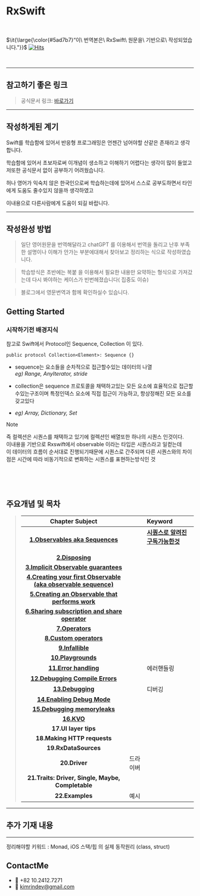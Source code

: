 # RxSwift 

<br/>

$\it{\large{\color{#5ad7b7}“이\ 번역본은\ RxSwift\ 원문을\ 기반으로\ 작성되었습니다."}}$ [![Hits](https://hits.seeyoufarm.com/api/count/incr/badge.svg?url=https%3A%2F%2Fgithub.com%2FRinkim0515%2FRxSwift2025&count_bg=%2379C83D&title_bg=%23555555&icon=&icon_color=%23E7E7E7&title=hits&edge_flat=false)](https://hits.seeyoufarm.com)         

 <br/>

---
## 참고하기 좋은 링크 

> 공식문서 링크: [바로가기](https://github.com/ReactiveX/RxSwift/blob/main/Documentation/GettingStarted.md) 



---
## 작성하게된 계기 

Swift를 학습함에 있어서 반응형 프로그래밍은 언젠간 넘어야할 산같은 존재라고 생각합니다.   

학습함에 있어서 초보자로써 이개념이 생소하고 이해하기 어렵다는 생각이 많이 들었고  저또한 공식문서 없이 공부하기 어려웠습니다.
 
허나 영어가 익숙치 않은 한국인으로써 학습하는데에 있어서 스스로 공부도하면서 타인에게 도움도 줄수있지 않을까 생각하였고
 
이내용으로 다른사람에게 도움이 되길 바랍니다. 



--- 
## 작성완성 방법

> 일단 영어원문을 번역해달라고 chatGPT 를 이용해서 번역을 돌리고 난후 부족한 설명이나 이해가 안가는 부분에대해서 찾아보고 정리하는 식으로 작성하였습니다. 

> 학습방식은 초반에는 복붙 을 이용해서 필요한 내용만 요약하는 형식으로 가져갔는데 다시 봐야하는 케이스가 빈번헤졌습니다( 집중도 이슈)

> 블로그에서 영문번역과 함께 확인하실수 있습니다. 


## Getting Started
 
### 시작하기전 배경지식
참고로 Swift에서 Protocol인 Sequence, Collection 이 있다.
```
public protocol Collection<Element>: Sequence {}
```

 - sequence는 요소들을 순차적으로 접근할수있는 데이터의 나열  
 *eg) Range, AnyIterator, stride*

 - collection은 sequence 프로토콜을 채택하고있는 모든 요소에 효율적으로 접근할수있는구조이며 특정인덱스 요소에 직접 접근이 가능하고, 항상정해진 모든 요소를 갖고있다
 - *eg) Array, Dictionary, Set*

>[!NOTE]
> 즉 컬렉션은 시퀀스를 채택하고 있기에 컬렉션인 배열또한 하나의 시퀀스 인것이다.  
> 이내용을 기반으로 Rxswift에서 observable 이라는 타입은 시퀀스라고 일컫는데  
> 이 데이터의 흐름이 순서대로 진행되기때문에 시퀀스로 간주되며 다른 시퀀스와의 차이점은 시간에 따라 비동기적으로 변화하는 시퀀스를 표현하는방식인 것  

<br/> <br/> <br/>

## 주요개념 및 목차 
> | Chapter Subject |  | Keyword |
> |:---:| :---  | :--- |
> | **[1.Observables aka Sequences](https://github.com/Rinkim0515/RxSwift2025/blob/main/Docs/Observables%20aka%20Sequences.md#observables-aka-sequences)**|| **[시퀀스로 알려진 구독가능한것](https://kimrindev.tistory.com/1)**<p> | 
> | **[2.Disposing](https://github.com/Rinkim0515/RxSwift2025/blob/main/Docs/Disposing.md#disposing)**| ||
> | **[3.Implicit Observable guarantees](https://github.com/Rinkim0515/RxSwift2025/blob/main/Docs/Implict%20Observable%20guarantees.md#implicitobservableguarantees-%EC%95%94%EB%AC%B5%EC%A0%81%EC%9D%B8-observable-%EB%B3%B4%EC%9E%A5)** ||
> | **[4.Creating your first Observable (aka observable sequence)](https://github.com/Rinkim0515/RxSwift2025/blob/main/Docs/Creating%20your%20own%C2%A0%60Observable%60%C2%A0(aka%20observable%20sequence).md#observable-%EC%83%9D%EC%84%B1%EC%9D%98-%ED%95%B5%EC%8B%AC%EA%B0%9C%EB%85%90)** ||
> | **[5.Creating an Observable that performs work](https://github.com/Rinkim0515/RxSwift2025/blob/main/Docs/Creating%20an%C2%A0Observable%C2%A0that%20performs%20work.md#creating-anobservablethat-performs-work)** ||
> | **[6.Sharing subscription and share operator](https://github.com/Rinkim0515/RxSwift2025/blob/main/Docs/Sharing%20Subscription%20and%20the%20share%20Operator.md#sharing-subscription-and-the-share-operator)** ||
> | **[7.Operators](https://github.com/Rinkim0515/RxSwift2025/blob/main/Docs/Operator.md#operator)** | ||
> | **[8.Custom operators](https://github.com/Rinkim0515/RxSwift2025/blob/main/Docs/Operator.md#custom-operators)** | ||
> | **[9.Infallible](https://github.com/Rinkim0515/RxSwift2025/blob/main/Docs/Infallible.md#infallible)** | |
> | **[10.Playgrounds](https://github.com/Rinkim0515/RxSwift2025/blob/main/Docs/Playgrounds.md#playgrounds)** | |
> | **[11.Error handling](https://github.com/Rinkim0515/RxSwift2025/blob/main/Docs/Error%20handling.md#error-handling)** |  | 에러핸들링 |
> | **[12.Debugging Compile Errors](https://github.com/Rinkim0515/RxSwift2025/blob/main/Docs/Debugging%20Compile%20Errors.md#debugging-compile-errors)** | |
> | **[13.Debugging](https://github.com/Rinkim0515/RxSwift2025/blob/main/Docs/Debugging.md#debugging)** | |디버깅 |
> | **[14.Enabling Debug Mode](https://github.com/Rinkim0515/RxSwift2025/blob/main/Docs/14_Enabling%20Debug%20Mode.md#%EB%94%94%EB%B2%84%EA%B7%B8-%EB%AA%A8%EB%93%9C%EC%9D%98-%ED%99%9C%EC%84%B1%ED%99%94)** | |
> | **[15.Debugging memoryleaks](https://github.com/Rinkim0515/RxSwift2025/blob/main/Docs/14_Enabling%20Debug%20Mode.md#%EB%A9%94%EB%AA%A8%EB%A6%AC%EB%88%84%EC%88%98-%EB%94%94%EB%B2%84%EA%B9%85)** |   | |
> | **[16.KVO](https://github.com/Rinkim0515/RxSwift2025/blob/main/Docs/15_KVO.md#kvo)** | |||
> | **17.UI layer tips** | |||
> | **18.Making HTTP requests** ||
> | **19.RxDataSources** | 
> | **20.Driver** | 드라이버 |
> | **21.Traits: Driver, Single, Maybe, Completable** |
> | **22.Examples** | 예시 |

---
## 추가 기재 내용 




---
정리해야할 키워드 : Monad, iOS 스택/힙 의 실제 동작원리 (class, struct)


## ContactMe
* 📱 +82 10.2412.7271
* 📧 kimrindev@gmail.com

